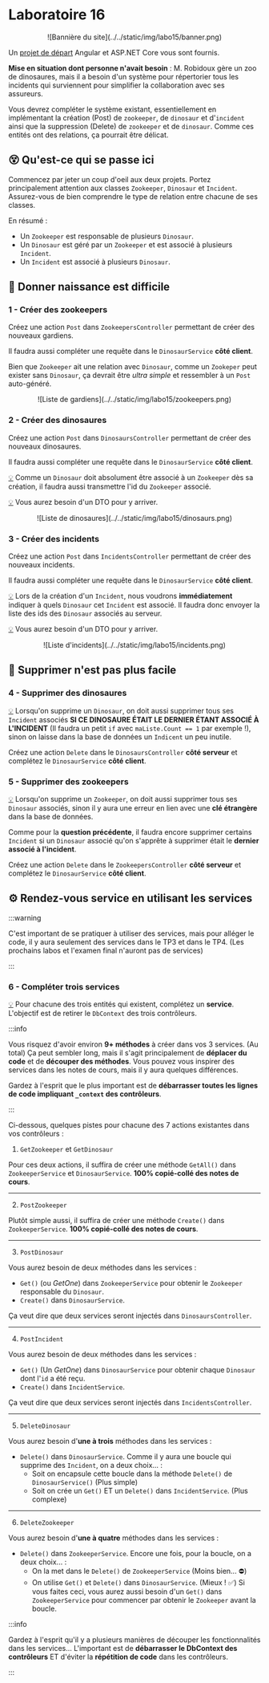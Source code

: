 # Laboratoire 16

<center>![Bannière du site](../../static/img/labo15/banner.png)</center>

Un [projet de départ](../../static/files/labo15.zip) Angular et ASP.NET Core vous sont fournis.

**Mise en situation dont personne n'avait besoin** : M. Robidoux gère un zoo de dinosaures, mais il a besoin d'un système pour répertorier tous les incidents qui surviennent pour simplifier la collaboration avec ses assureurs.

Vous devrez compléter le système existant, essentiellement en implémentant la création (Post) de `zookeeper`, de `dinosaur` et d'`incident` ainsi que la suppression (Delete) de `zookeeper` et de `dinosaur`. Comme ces entités ont des relations, ça pourrait être délicat.

## 😵 Qu'est-ce qui se passe ici

Commencez par jeter un coup d'oeil aux deux projets. Portez principalement attention aux classes `Zookeeper`, `Dinosaur` et `Incident`. Assurez-vous de bien comprendre le type de relation entre chacune de ses classes.

En résumé :
* Un `Zookeeper` est responsable de plusieurs `Dinosaur`.
* Un `Dinosaur` est géré par un `Zookeeper` et est associé à plusieurs `Incident`.
* Un `Incident` est associé à plusieurs `Dinosaur`.

## 🥚 Donner naissance est difficile

### 1 - Créer des zookeepers

Créez une action `Post` dans `ZookeepersController` permettant de créer des nouveaux gardiens.

Il faudra aussi compléter une requête dans le `DinosaurService` **côté client**.

Bien que `Zookeeper` ait une relation avec `Dinosaur`, comme un `Zookeper` peut exister sans `Dinosaur`,
ça devrait être _ultra simple_ et ressembler à un `Post` auto-généré.

<center>![Liste de gardiens](../../static/img/labo15/zookeepers.png)</center>

### 2 - Créer des dinosaures

Créez une action `Post` dans `DinosaursController` permettant de créer des nouveaux dinosaures.

Il faudra aussi compléter une requête dans le `DinosaurService` **côté client**.

[💡](/cours/rencontre8.1#-création) Comme un `Dinosaur` doit absolument être associé à un `Zookeeper` dès sa création, il faudra aussi transmettre l'id du `Zookeeper` associé.

[💡](/cours/rencontre8.1#-data-transfer-objects) Vous aurez besoin d'un DTO pour y arriver.

<center>![Liste de dinosaures](../../static/img/labo15/dinosaurs.png)</center>

### 3 - Créer des incidents

Créez une action `Post` dans `IncidentsController` permettant de créer des nouveaux incidents.

Il faudra aussi compléter une requête dans le `DinosaurService` **côté client**.

[💡](/cours/rencontre8.1#-création) Lors de la création d'un `Incident`, nous voudrons **immédiatement** indiquer à quels `Dinosaur` cet `Incident` est associé. Il faudra donc envoyer la liste des ids des `Dinosaur` associés au serveur.

[💡](/cours/rencontre8.1#-data-transfer-objects) Vous aurez besoin d'un DTO pour y arriver.

<center>![Liste d'incidents](../../static/img/labo15/incidents.png)</center>

## 🔪 Supprimer n'est pas plus facile

### 4 - Supprimer des dinosaures

[💡](/cours/rencontre8.1#-suppression) Lorsqu'on supprime un `Dinosaur`, on doit aussi supprimer tous ses `Incident` associés **SI CE DINOSAURE ÉTAIT LE DERNIER ÉTANT ASSOCIÉ À L'INCIDENT** (Il faudra un petit `if` avec `maListe.Count == 1` par exemple !), sinon on laisse dans la base de données un `Indicent` un peu inutile.

Créez une action `Delete` dans le `DinosaursController` **côté serveur** et complétez le `DinosaurService` **côté client**.

### 5 - Supprimer des zookeepers

[💡](/cours/rencontre8.1#-suppression) Lorsqu'on supprime un `Zookeeper`, on doit aussi supprimer tous ses `Dinosaur` associés, sinon il y aura une erreur en lien avec une **clé étrangère** dans la base de données. 

Comme pour la **question précédente**, il faudra encore supprimer certains `Incident` si un `Dinosaur` associé qu'on s'apprête à supprimer était le **dernier associé à l'incident**. 

Créez une action `Delete` dans le `ZookeepersController` **côté serveur** et complétez le `DinosaurService` **côté client**.

## ⚙ Rendez-vous service en utilisant les services

:::warning

C'est important de se pratiquer à utiliser des services, mais pour alléger le code, il y aura seulement des services dans le TP3 et dans le TP4. (Les prochains labos et l'examen final n'auront pas de services)

:::

### 6 - Compléter trois services

[💡](/cours/rencontre8.1#-services) Pour chacune des trois entités qui existent, complétez un **service**. L'objectif est de retirer le `DbContext` des trois contrôleurs. 

:::info

Vous risquez d'avoir environ **9+ méthodes** à créer dans vos 3 services. (Au total) Ça peut sembler long, mais il s'agit principalement de **déplacer du code** et de **découper des méthodes**. Vous pouvez vous inspirer des services dans les notes de cours, mais il y aura quelques différences.

Gardez à l'esprit que le plus important est de **débarrasser toutes les lignes de code impliquant `_context` des contrôleurs**.

:::

Ci-dessous, quelques pistes pour chacune des 7 actions existantes dans vos contrôleurs :

1. `GetZookeeper` et `GetDinosaur`

Pour ces deux actions, il suffira de créer une méthode `GetAll()` dans `ZookeeperService` et `DinosaurService`. **100% copié-collé des notes de cours**.

<hr/>

2. `PostZookeeper`

Plutôt simple aussi, il suffira de créer une méthode `Create()` dans `ZookeeperService`. **100% copié-collé des notes de cours**.

<hr/>

3. `PostDinosaur`

Vous aurez besoin de deux méthodes dans les services :

* `Get()` (ou _GetOne_) dans `ZookeeperService` pour obtenir le `Zookeeper` responsable du `Dinosaur`.
* `Create()` dans `DinosaurService`.

Ça veut dire que deux services seront injectés dans `DinosaursController`.

<hr/>

4. `PostIncident`

Vous aurez besoin de deux méthodes dans les services :

* `Get()` (Un _GetOne_) dans `DinosaurService` pour obtenir chaque `Dinosaur` dont l'`id` a été reçu.
* `Create()` dans `IncidentService`.

Ça veut dire que deux services seront injectés dans `IncidentsController`.

<hr/>

5. `DeleteDinosaur`

Vous aurez besoin d'**une à trois** méthodes dans les services :

* `Delete()` dans `DinosaurService`. Comme il y aura une boucle qui supprime des `Incident`, on a deux choix... :
  * Soit on encapsule cette boucle dans la méthode `Delete()` de `DinosaurService()` (Plus simple)
  * Soit on crée un `Get()` ET un `Delete()` dans `IncidentService`. (Plus complexe)

<hr/>

6. `DeleteZookeeper`

Vous aurez besoin d'**une à quatre** méthodes dans les services :

* `Delete()` dans `ZookeeperService`. Encore une fois, pour la boucle, on a deux choix... :
  * On la met dans le `Delete()` de `ZookeeperService` (Moins bien... ⛔)
  * On utilise `Get()` et `Delete()` dans `DinosaurService`. (Mieux ! ✅) Si vous faites ceci, vous aurez aussi besoin d'un `Get()` dans `ZookeeperService` pour commencer par obtenir le `Zookeeper` avant la boucle.

:::info

Gardez à l'esprit qu'il y a plusieurs manières de découper les fonctionnalités dans les services... L'important est de **débarrasser le DbContext des contrôleurs** ET d'éviter la **répétition de code** dans les contrôleurs.

:::


